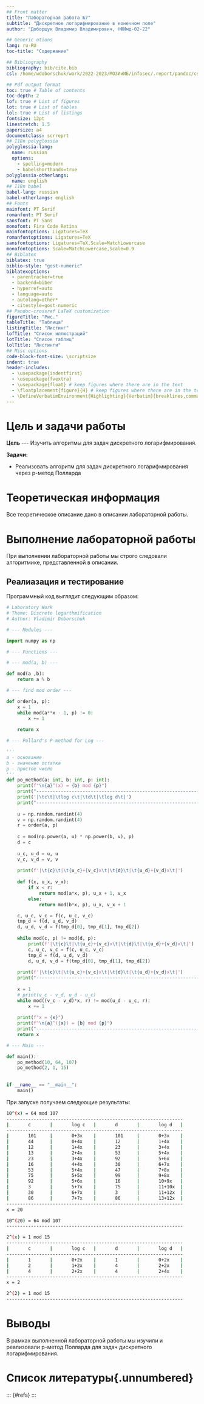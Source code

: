 ```yaml
---
## Front matter
title: "Лабораторная работа №7"
subtitle: "Дискретное логарифмирование в конечном поле"
author: "Доборщук Владимир Владимирович, НФИмд-02-22"

## Generic otions
lang: ru-RU
toc-title: "Содержание"

## Bibliography
bibliography: bib/cite.bib
csl: /home/wdoborschuk/work/2022-2023/МОЗИиИБ/infosec/.report/pandoc/csl/gost-r-7-0-5-2008-numeric.csl

## Pdf output format
toc: true # Table of contents
toc-depth: 2
lof: true # List of figures
lot: true # List of tables
lol: true # List of listings
fontsize: 12pt
linestretch: 1.5
papersize: a4
documentclass: scrreprt
## I18n polyglossia
polyglossia-lang:
  name: russian
  options:
	- spelling=modern
	- babelshorthands=true
polyglossia-otherlangs:
  name: english
## I18n babel
babel-lang: russian
babel-otherlangs: english
## Fonts
mainfont: PT Serif
romanfont: PT Serif
sansfont: PT Sans
monofont: Fira Code Retina
mainfontoptions: Ligatures=TeX
romanfontoptions: Ligatures=TeX
sansfontoptions: Ligatures=TeX,Scale=MatchLowercase
monofontoptions: Scale=MatchLowercase,Scale=0.9
## Biblatex
biblatex: true
biblio-style: "gost-numeric"
biblatexoptions:
  - parentracker=true
  - backend=biber
  - hyperref=auto
  - language=auto
  - autolang=other*
  - citestyle=gost-numeric
## Pandoc-crossref LaTeX customization
figureTitle: "Рис."
tableTitle: "Таблица"
listingTitle: "Листинг"
lofTitle: "Список иллюстраций"
lotTitle: "Список таблиц"
lolTitle: "Листинги"
## Misc options
code-block-font-size: \scriptsize
indent: true
header-includes:
  - \usepackage{indentfirst}
  - \usepackage{fvextra}
  - \usepackage{float} # keep figures where there are in the text
  - \floatplacement{figure}{H} # keep figures where there are in the text
  - \DefineVerbatimEnvironment{Highlighting}{Verbatim}{breaklines,commandchars=\\\{\}}
---
```


# Цель и задачи работы

**Цель** --- Изучить алгоритмы для задач дискретного логарифмирования.  

**Задачи:**

- Реализовать алгоритм для задач дискретного логарифмирования через p-метод Полларда

# Теоретическая информация

Все теоретическое описание дано в описании лабораторной работы.

# Выполнение лабораторной работы

При выполнении лабораторной работы мы строго следовали алгоритмике, представленной в описании.

## Реалиазация и тестирование

Программный код выглядит следующим образом:

```python
# Laboratory Work
# Theme: Discrete logarthmification
# Author: Vladimir Doborschuk

# --- Modules ---

import numpy as np

# --- Functions ---

# --- mod(a, b) ---

def mod(a ,b):
	return a % b

# --- find mod order ---

def order(a, p):
    x = 1
    while mod(a**x - 1, p) != 0:
        x += 1
        
    return x

# --- Pollard's P-method for Log ---

'''
a - основание
b - значение остатка
p - простое число
'''
def po_method(a: int, b: int, p: int):
    print(f"\n{a}^(x) = {b} mod {p}")
    print("-----------------------------------------------------------------")
    print('|\tc\t|\tlog c\t|\td\t|\tlog d\t|')
    print("-----------------------------------------------------------------")
    
    u = np.random.randint(4)
    v = np.random.randint(4)
    r = order(a, p)
    
    c = mod(np.power(a, u) * np.power(b, v), p)
    d = c
    
    u_c, u_d = u, u
    v_c, v_d = v, v
    
    print(f'|\t{c}\t|\t{u_c}+{v_c}x\t|\t{d}\t|\t{u_d}+{v_d}x\t|')
    
    def f(x, u_x, v_x):
        if x < r:
            return mod(a*x, p), u_x + 1, v_x
        else:
            return mod(b*x, p), u_x, v_x + 1            

    c, u_c, v_c = f(c, u_c, v_c)
    tmp_d = f(d, u_d, v_d)
    d, u_d, v_d = f(tmp_d[0], tmp_d[1], tmp_d[2])
    
    while mod(c, p) != mod(d, p):
        print(f'|\t{c}\t|\t{u_c}+{v_c}x\t|\t{d}\t|\t{u_d}+{v_d}x\t|')
        c, u_c, v_c = f(c, u_c, v_c)
        tmp_d = f(d, u_d, v_d)
        d, u_d, v_d = f(tmp_d[0], tmp_d[1], tmp_d[2])
        
    print(f'|\t{c}\t|\t{u_c}+{v_c}x\t|\t{d}\t|\t{u_d}+{v_d}x\t|')
    print("-----------------------------------------------------------------")
    
    x = 1
    # print(v_c - v_d, u_d - u_c)
    while mod((v_c - v_d)*x, r) != mod(u_d - u_c, r):
        x += 1
        
    print(f"x = {x}")
    print(f"\n{a}^({x}) = {b} mod {p}")
    print("-----------------------------------------------------------------")
    return x

# --- Main ---

def main():
    po_method(10, 64, 107)
    po_method(2, 1, 15)
    
    
if __name__ == "__main__":
    main()
```

При запуске получаем следующие результаты:

```sh
10^(x) = 64 mod 107
-----------------------------------------------------------------
|       c       |       log c   |       d       |       log d   |
-----------------------------------------------------------------
|       101     |       0+3x    |       101     |       0+3x    |
|       44      |       0+4x    |       12      |       1+4x    |
|       12      |       1+4x    |       23      |       3+4x    |
|       13      |       2+4x    |       53      |       5+4x    |
|       23      |       3+4x    |       92      |       5+6x    |
|       16      |       4+4x    |       30      |       6+7x    |
|       53      |       5+4x    |       47      |       7+8x    |
|       75      |       5+5x    |       99      |       9+8x    |
|       92      |       5+6x    |       16      |       10+9x   |
|       3       |       5+7x    |       75      |       11+10x  |
|       30      |       6+7x    |       3       |       11+12x  |
|       86      |       7+7x    |       86      |       13+12x  |
-----------------------------------------------------------------
x = 20

10^(20) = 64 mod 107
-----------------------------------------------------------------

2^(x) = 1 mod 15
-----------------------------------------------------------------
|       c       |       log c   |       d       |       log d   |
-----------------------------------------------------------------
|       1       |       0+2x    |       1       |       0+2x    |
|       2       |       1+2x    |       4       |       2+2x    |
|       4       |       2+2x    |       4       |       2+4x    |
-----------------------------------------------------------------
x = 2

2^(2) = 1 mod 15
-----------------------------------------------------------------
```

# Выводы

В рамках выполненной лабораторной работы мы изучили и реализовали p-метод Полларда для задач дискретного логарифмирования.

# Список литературы{.unnumbered}

::: {#refs}
:::
